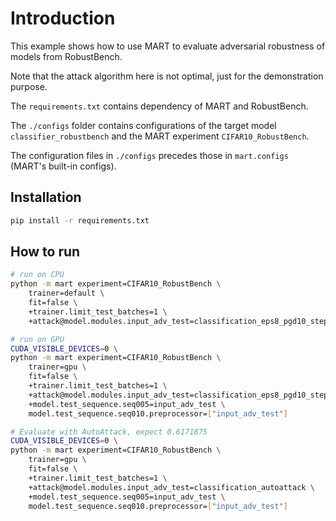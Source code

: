 # Introduction

This example shows how to use MART to evaluate adversarial robustness of models from RobustBench.

Note that the attack algorithm here is not optimal, just for the demonstration purpose.

The `requirements.txt` contains dependency of MART and RobustBench.

The `./configs` folder contains configurations of the target model `classifier_robustbench` and the MART experiment `CIFAR10_RobustBench`.

The configuration files in `./configs` precedes those in `mart.configs` (MART's built-in configs).

## Installation

```bash
pip install -r requirements.txt
```

## How to run

```bash
# run on CPU
python -m mart experiment=CIFAR10_RobustBench \
	trainer=default \
	fit=false \
	+trainer.limit_test_batches=1 \
	+attack@model.modules.input_adv_test=classification_eps8_pgd10_step1

# run on GPU
CUDA_VISIBLE_DEVICES=0 \
python -m mart experiment=CIFAR10_RobustBench \
	trainer=gpu \
	fit=false \
	+trainer.limit_test_batches=1 \
	+attack@model.modules.input_adv_test=classification_eps8_pgd10_step1 \
	+model.test_sequence.seq005=input_adv_test \
	model.test_sequence.seq010.preprocessor=["input_adv_test"]

# Evaluate with AutoAttack, expect 0.6171875
CUDA_VISIBLE_DEVICES=0 \
python -m mart experiment=CIFAR10_RobustBench \
	trainer=gpu \
	fit=false \
	+trainer.limit_test_batches=1 \
	+attack@model.modules.input_adv_test=classification_autoattack \
	+model.test_sequence.seq005=input_adv_test \
	model.test_sequence.seq010.preprocessor=["input_adv_test"]
```
